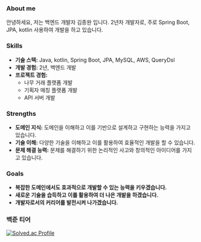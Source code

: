 ### **About me**

안녕하세요, 저는 백엔드 개발자 김종완 입니다. 2년차 개발자로, 주로 Spring Boot, JPA, kotlin 사용하여 개발을 하고 있습니다.

### **Skills**

- **기술 스택:** Java, kotlin, Spring Boot, JPA, MySQL, AWS, QueryDsl
- **개발 경험:** 2년, 백엔드 개발
- **프로젝트 경험:**
    - 나무 거래 플랫폼 개발
    - 기획자 매칭 플랫폼 개발
    - API 서버 개발

### **Strengths**

- **도메인 지식:** 도메인을 이해하고 이를 기반으로 설계하고 구현하는 능력을 가지고 있습니다.
- **기술 이해:** 다양한 기술을 이해하고 이를 활용하여 효율적인 개발을 할 수 있습니다.
- **문제 해결 능력:** 문제를 해결하기 위한 논리적인 사고와 창의적인 아이디어를 가지고 있습니다.

### **Goals**

- **복잡한 도메인에서도 효과적으로 개발할 수 있는 능력을 키우겠습니다.**
- **새로운 기술을 습득하고 이를 활용하여 더 나은 개발을 하겠습니다.**
- **개발자로서의 커리어를 발전시켜 나가겠습니다.**

### 백준 티어
[![Solved.ac Profile](http://mazassumnida.wtf/api/v2/generate_badge?boj=3210439)](https://solved.ac/3210439/)
